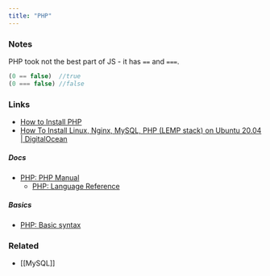 ```yaml
---
title: "PHP"
---
```


### Notes
PHP took not the best part of JS - it has `==` and `===`.
```php
(0 == false)  //true
(0 === false) //false
```

### Links
- [How to Install PHP](https://linuxize.com/post/how-to-install-php-on-ubuntu-20-04/)
- [How To Install Linux, Nginx, MySQL, PHP (LEMP stack) on Ubuntu 20.04 | DigitalOcean](https://www.digitalocean.com/community/tutorials/how-to-install-linux-nginx-mysql-php-lemp-stack-on-ubuntu-20-04)

##### Docs
- [PHP: PHP Manual](https://www.php.net/manual/en/index.php)
	- [PHP: Language Reference](https://www.php.net/manual/en/langref.php)

##### Basics
- [PHP: Basic syntax](https://www.php.net/manual/en/language.basic-syntax.php)

### Related
- [[MySQL]]
